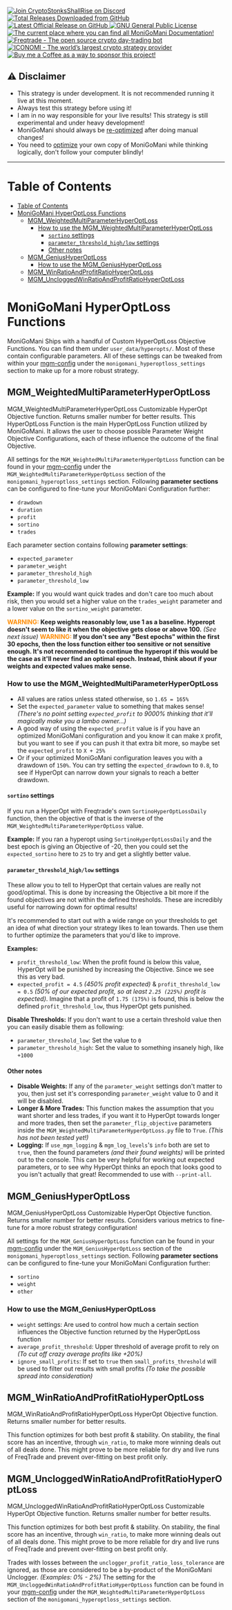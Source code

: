<p align="left">
    <a href="https://discord.gg/xFZ9bB6vEz">
        <img src="https://img.shields.io/discord/819237123009150977?label=Discord%20Server&logo=discord" alt="Join CryptoStonksShallRise on Discord">
    </a> <a href="https://github.com/Rikj000/MoniGoMani/releases">
        <img src="https://img.shields.io/github/downloads/Rikj000/MoniGoMani/total?label=Total%20Downloads&logo=github" alt="Total Releases Downloaded from GitHub">
    </a> <a href="https://github.com/Rikj000/MoniGoMani/releases/latest">
        <img src="https://img.shields.io/github/v/release/Rikj000/MoniGoMani?include_prereleases&label=Latest%20Release&logo=github" alt="Latest Official Release on GitHub">
    </a> <a href="https://github.com/Rikj000/MoniGoMani/blob/main/LICENSE">
        <img src="https://img.shields.io/github/license/Rikj000/MoniGoMani?label=License&logo=gnu" alt="GNU General Public License">
    </a> <a href="https://github.com/Rikj000/MoniGoMani/blob/main/MGM_DOCUMENTATION.md">
        <img src="https://img.shields.io/badge/Docs-MGM__DOCUMENTATION.md-blue?logo=libreoffice&logoColor=white" alt="The current place where you can find all MoniGoMani Documentation!">
    </a> <a href="https://www.freqtrade.io/en/latest/">
        <img src="https://img.shields.io/badge/Trading%20Bot-Freqtrade-blue?logo=probot&logoColor=white" alt="Freqtrade - The open source crypto day-trading bot">
    </a> <a href="https://www.iconomi.com/register?ref=JdFzz">
        <img src="https://img.shields.io/badge/Join-ICONOMI-blue?logo=bitcoin&logoColor=white" alt="ICONOMI - The world’s largest crypto strategy provider">
    </a> <a href="https://www.buymeacoffee.com/Rikj000">
        <img src="https://img.shields.io/badge/-Buy%20me%20a%20Coffee!-FFDD00?logo=buy-me-a-coffee&logoColor=black" alt="Buy me a Coffee as a way to sponsor this project!">
    </a>
</p>

## ⚠️ Disclaimer
 - This strategy is under development. It is not recommended running it live at this moment.
 - Always test this strategy before using it!
 - I am in no way responsible for your live results! This strategy is still experimental and under heavy development!
 - MoniGoMani should always be [re-optimized](#how-to-optimize-monigomani) after doing manual changes!
 - You need to [optimize](#how-to-optimize-monigomani) your own copy of MoniGoMani while thinking logically, don't follow your computer blindly!
<hr>


# Table of Contents
- [Table of Contents](#table-of-contents)
- [MoniGoMani HyperOptLoss Functions](#monigomani-hyperoptloss-functions)
  - [MGM_WeightedMultiParameterHyperOptLoss](#mgm_weightedmultiparameterhyperoptloss)
    - [How to use the MGM_WeightedMultiParameterHyperOptLoss](#how-to-use-the-mgm_weightedmultiparameterhyperoptloss)
      - [`sortino` settings](#sortino-settings)
      - [`parameter_threshold_high/low` settings](#parameter_threshold_highlow-settings)
      - [Other notes](#other-notes)
  - [MGM_GeniusHyperOptLoss](#mgm_geniushyperoptloss)
    - [How to use the MGM_GeniusHyperOptLoss](#how-to-use-the-mgm_geniushyperoptloss)
  - [MGM_WinRatioAndProfitRatioHyperOptLoss](#mgm_winratioandprofitratiohyperoptloss)
  - [MGM_UncloggedWinRatioAndProfitRatioHyperOptLoss](#mgm_uncloggedwinratioandprofitratiohyperoptloss)


# MoniGoMani HyperOptLoss Functions
MoniGoMani Ships with a handful of Custom HyperOptLoss Objective Functions. You can find them under `user_data/hyperopts/`.
Most of these contain configurable parameters. All of these settings can be tweaked from within your [mgm-config]([mgm-config.json](https://github.com/Rikj000/MoniGoMani/blob/main/user_data/mgm-config.json)) under the `monigomani_hyperoptloss_settings` section to make up for a more robust strategy.


## MGM_WeightedMultiParameterHyperOptLoss
MGM_WeightedMultiParameterHyperOptLoss Customizable HyperOpt Objective function. Returns smaller number for better results.
This HyperOptLoss Function is the main HyperOptLoss Function utilized by MoniGoMani.
It allows the user to choose possible Parameter Weight Objective Configurations, each of these influence the outcome of the final Objective.

All settings for the `MGM_WeightedMultiParameterHyperOptLoss` function can be found in your [mgm-config]([mgm-config.json](https://github.com/Rikj000/MoniGoMani/blob/main/user_data/mgm-config.json)) under the `MGM_WeightedMultiParameterHyperOptLoss` section of the `monigomani_hyperoptloss_settings` section.
Following **parameter sections** can be configured to fine-tune your MoniGoMani Configuration further:
- `drawdown`
- `duration`
- `profit`
- `sortino`
- `trades`

Each parameter section contains following **parameter settings**:
- `expected_parameter`
- `parameter_weight`
- `parameter_threshold_high`
- `parameter_threshold_low`

**Example:** If you would want quick trades and don't care too much about risk, then you would set a higher value on the `trades_weight` parameter and a lower value on the `sortino_weight` parameter.

**<span style="color:darkorange">WARNING:</span> Keep weights reasonably low, use 1 as a baseline. Hyperopt doesn't seem to like it when the objective gets close or above 100.** *(See next issue)*
**<span style="color:darkorange">WARNING:</span> If you don't see any "Best epochs" within the first 30 epochs, then the loss function either too sensitive or not sensitive enough.
It's not recommended to continue the hyperopt if this would be the case as it'll never find an optimal epoch. Instead, think about if your weights and expected values make sense.**

### How to use the MGM_WeightedMultiParameterHyperOptLoss
- All values are ratios unless stated otherwise, so `1.65 = 165%`
- Set the `expected_parameter` value to something that makes sense!
*(There's no point setting `expected_profit` to 9000% thinking that it'll magically make you a lambo owner...)*
- A good way of using the `expected_profit` value is if you have an optimized MoniGoMani configuration and you know it can make `X` profit, but you want to see if you can push it that extra bit more, so maybe set the `expected_profit` to `X + 25%`
- Or if your optimized MoniGoMani configuration leaves you with a drawdown of `150%`. You can try setting the `expected_drawdown` to `0.8`, to see if HyperOpt can narrow down your signals to reach a better drawdown.

#### `sortino` settings
If you run a HyperOpt with Freqtrade's own `SortinoHyperOptLossDaily` function, then the objective of that is the inverse of the `MGM_WeightedMultiParameterHyperOptLoss` value.

**Example:** If you ran a hyperopt using `SortinoHyperOptLossDaily` and the best epoch is giving an Objective of -20, then you could set the `expected_sortino` here to `25` to try and get a slightly better value.

#### `parameter_threshold_high/low` settings
These allow you to tell to HyperOpt that certain values are really not good/optimal.
This is done by increasing the Objective a bit more if the found objectives are not within the defined thresholds. These are incredibly useful for narrowing down for optimal results!

It's recommended to start out with a wide range on your thresholds to get an idea of what direction your strategy likes to lean towards. Then use them to further optimize the parameters that you'd like to improve.

**Examples:**
- `profit_threshold_low`: When the profit found is below this value, HyperOpt will be punished by increasing the Objective. Since we see this as very bad.
- `expected_profit = 4.5` *(450% profit expected)* & `profit_threshold_low = 0.5` *(50% of our expected profit, so at least `2.25 (225%)` profit is expected)*. Imagine that a profit of `1.75 (175%)` is found, this is below the defined `profit_threshold_low`, thus HyperOpt gets punished.

**Disable Thresholds:**
If you don't want to use a certain threshold value then you can easily disable them as following:
- `parameter_threshold_low`: Set the value to `0`
- `parameter_threshold_high`: Set the value to something insanely high, like `+1000`

#### Other notes
- **Disable Weights:** If any of the `parameter_weight` settings don't matter to you, then just set it's corresponding `parameter_weight` value to 0 and it will be disabled.
- **Longer & More Trades:** This function makes the assumption that you want shorter and less trades, if you want it to HyperOpt towards longer and more trades, then set the `parameter_flip_objective` parameters inside the `MGM_WeightedMultiParameterHyperOptLoss.py` file to `True`. *(This has not been tested yet!)*
- **Logging:** If `use_mgm_logging` & `mgm_log_levels`'s `info` both are set to `true`, then the found parameters *(and their found weights)* will be printed out to the console. This can be very helpful for working out expected parameters, or to see why HyperOpt thinks an epoch that looks good to you isn't actually that great! Recommended to use with `--print-all`.


## MGM_GeniusHyperOptLoss
MGM_GeniusHyperOptLoss Customizable HyperOpt Objective function. Returns smaller number for better results.
Considers various metrics to fine-tune for a more robust strategy configuration!

All settings for the `MGM_GeniusHyperOptLoss` function can be found in your [mgm-config]([mgm-config.json](https://github.com/Rikj000/MoniGoMani/blob/main/user_data/mgm-config.json)) under the `MGM_GeniusHyperOptLoss` section of the `monigomani_hyperoptloss_settings` section.
Following **parameter sections** can be configured to fine-tune your MoniGoMani Configuration further:
- `sortino`
- `weight`
- `other`

### How to use the MGM_GeniusHyperOptLoss
- `weight` settings: Are used to control how much a certain section influences the Objective function returned by the HyperOptLoss function
- `average_profit_threshold`: Upper threshold of average profit to rely on *(To cut off crazy average profits like +20%)* 
- `ignore_small_profits`: If set to `true` then `small_profits_threshold` will be used to filter out results with small profits *(To take the possible spread into consideration)*


## MGM_WinRatioAndProfitRatioHyperOptLoss
MGM_WinRatioAndProfitRatioHyperOptLoss HyperOpt Objective function. Returns smaller number for better results.

This function optimizes for both best profit & stability. On stability, the final score has an incentive, through `win_ratio`, to make more winning deals out of all deals done.
This might prove to be more reliable for dry and live runs of FreqTrade and prevent over-fitting on best profit only.

## MGM_UncloggedWinRatioAndProfitRatioHyperOptLoss
MGM_UncloggedWinRatioAndProfitRatioHyperOptLoss Customizable HyperOpt Objective function. Returns smaller number for better results.

This function optimizes for both best profit & stability. On stability, the final score has an incentive, through `win_ratio`, to make more winning deals out of all deals done.
This might prove to be more reliable for dry and live runs of FreqTrade and prevent over-fitting on best profit only.

Trades with losses between the `unclogger_profit_ratio_loss_tolerance` are ignored, as those are considered to be a by-product of the MoniGoMani Unclogger. *(Examples: 0% - 2%)*
The setting for the `MGM_UncloggedWinRatioAndProfitRatioHyperOptLoss` function can be found in your [mgm-config]([mgm-config.json](https://github.com/Rikj000/MoniGoMani/blob/main/user_data/mgm-config.json)) under the `MGM_WeightedMultiParameterHyperOptLoss` section of the `monigomani_hyperoptloss_settings` section.